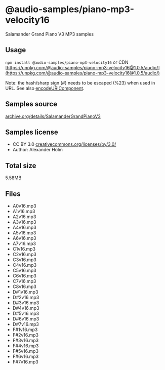 # @audio-samples/piano-mp3-velocity16

Salamander Grand Piano V3 MP3 samples

## Usage

`npm install @audio-samples/piano-mp3-velocity16` or CDN [https://unpkg.com/@audio-samples/piano-mp3-velocity16@1.0.5/audio/](https://unpkg.com/@audio-samples/piano-mp3-velocity16@1.0.5/audio/)

Note: the hash/sharp sign (#) needs to be escaped (%23) when used in URL. See also [encodeURIComponent](https://developer.mozilla.org/en-US/docs/Web/JavaScript/Reference/Global_Objects/encodeURIComponent).

## Samples source

[archive.org/details/SalamanderGrandPianoV3](https://archive.org/details/SalamanderGrandPianoV3)

## Samples license

- CC BY 3.0 [creativecommons.org/licenses/by/3.0/](http://creativecommons.org/licenses/by/3.0/)
- Author: Alexander Holm 

## Total size

5.58MB

## Files

- A0v16.mp3
- A1v16.mp3
- A2v16.mp3
- A3v16.mp3
- A4v16.mp3
- A5v16.mp3
- A6v16.mp3
- A7v16.mp3
- C1v16.mp3
- C2v16.mp3
- C3v16.mp3
- C4v16.mp3
- C5v16.mp3
- C6v16.mp3
- C7v16.mp3
- C8v16.mp3
- D#1v16.mp3
- D#2v16.mp3
- D#3v16.mp3
- D#4v16.mp3
- D#5v16.mp3
- D#6v16.mp3
- D#7v16.mp3
- F#1v16.mp3
- F#2v16.mp3
- F#3v16.mp3
- F#4v16.mp3
- F#5v16.mp3
- F#6v16.mp3
- F#7v16.mp3
